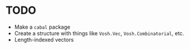 # TODO
* Make a `cabal` package
* Create a structure with things like `Vosh.Vec`, `Vosh.Combinatorial`, etc.
* Length-indexed vectors
